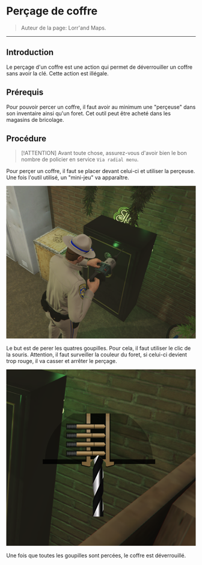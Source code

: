 # Perçage de coffre

> Auteur de la page: Lorr'and Maps.

---
## Introduction

Le perçage d'un coffre est une action qui permet de déverrouiller un coffre sans avoir la clé. Cette action est illégale.

## Prérequis

Pour pouvoir percer un coffre, il faut avoir au minimum une "perçeuse" dans son inventaire ainsi qu'un foret. Cet outil peut être acheté dans les magasins de bricolage.

## Procédure
> [!ATTENTION] Avant toute chose, assurez-vous d'avoir bien le bon nombre de policier en service `Via radial menu`.

Pour perçer un coffre, il faut se placer devant celui-ci et utiliser la perçeuse. Une fois l'outil utilisé, un "mini-jeu" va apparaître.

![Crochetage](../../../_media/life/guides/dark/safedrilling/safedrilling1.png)

Le but est de perer les quatres goupilles. Pour cela, il faut utiliser le clic de la souris. Attention, il faut surveiller la couleur du foret, si celui-ci devient trop rouge, il va casser et arrêter le perçage. 

![Crochetage](../../../_media/life/guides/dark/safedrilling/safedrilling2.png)

Une fois que toutes les goupilles sont percées, le coffre est déverrouillé.
